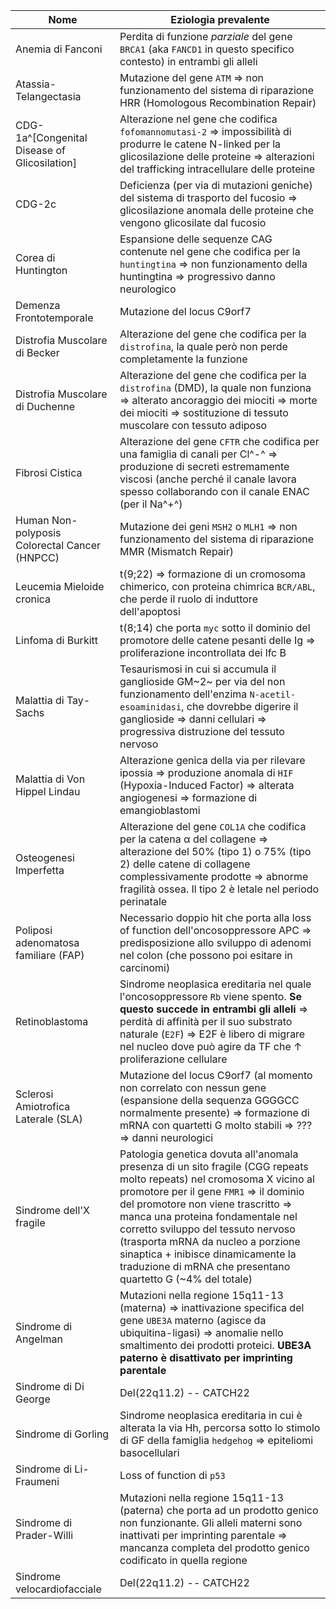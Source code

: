 Nome|Eziologia prevalente
---|---
Anemia di Fanconi|Perdita di funzione _parziale_ del gene `BRCA1` (aka `FANCD1` in questo specifico contesto) in entrambi gli alleli
Atassia-Telangectasia|Mutazione del gene `ATM` ⇒ non funzionamento del sistema di riparazione HRR (Homologous Recombination Repair)
CDG-1a^[Congenital Disease of Glicosilation]|Alterazione nel gene che codifica `fofomannomutasi-2` ⇒ impossibilità di produrre le catene N-linked per la glicosilazione delle proteine ⇒ alterazioni del trafficking intracellulare delle proteine
CDG-2c|Deficienza (per via di mutazioni geniche) del sistema di trasporto del fucosio ⇒ glicosilazione anomala delle proteine che vengono glicosilate dal fucosio
Corea di Huntington|Espansione delle sequenze CAG contenute nel gene che codifica per la `huntingtina` ⇒ non funzionamento della huntingtina ⇒ progressivo danno neurologico
Demenza Frontotemporale|Mutazione del locus C9orf7
Distrofia Muscolare di Becker|Alterazione del gene che codifica per la `distrofina`, la quale però non perde completamente la funzione
Distrofia Muscolare di Duchenne|Alterazione del gene che codifica per la `distrofina` (DMD), la quale non funziona ⇒ alterato ancoraggio dei miociti ⇒ morte dei miociti ⇒ sostituzione di tessuto muscolare con tessuto adiposo
Fibrosi Cistica|Alterazione del gene `CFTR` che codifica per una famiglia di canali per Cl^-^ ⇒ produzione di secreti estremamente viscosi (anche perché il canale lavora spesso collaborando con il canale ENAC (per il Na^+^)
Human Non-polyposis Colorectal Cancer (HNPCC)|Mutazione dei geni `MSH2` o `MLH1` ⇒ non funzionamento del sistema di riparazione MMR (Mismatch Repair)
Leucemia Mieloide cronica|t(9;22) ⇒ formazione di un cromosoma chimerico, con proteina chimrica `BCR/ABL`, che perde il ruolo di induttore dell'apoptosi
Linfoma di Burkitt|t(8;14) che porta `myc` sotto il dominio del promotore delle catene pesanti delle Ig ⇒ proliferazione incontrollata dei lfc B
Malattia di Tay-Sachs|Tesaurismosi in cui si accumula il ganglioside GM~2~ per via del non funzionamento dell'enzima `N-acetil-esoaminidasi`, che dovrebbe digerire il ganglioside ⇒ danni cellulari ⇒ progressiva distruzione del tessuto nervoso
Malattia di Von Hippel Lindau|Alterazione genica della via per rilevare ipossia ⇒ produzione anomala di `HIF` (Hypoxia-Induced Factor) ⇒ alterata angiogenesi ⇒ formazione di emangioblastomi
Osteogenesi Imperfetta|Alterazione del gene `COL1A` che codifica per la catena α del collagene ⇒ alterazione del 50% (tipo 1) o 75% (tipo 2) delle catene di collagene complessivamente prodotte ⇒ abnorme fragilità ossea. Il tipo 2 è letale nel periodo perinatale
Poliposi adenomatosa familiare (FAP)|Necessario doppio hit che porta alla loss of function dell'oncosoppressore APC ⇒ predisposizione allo sviluppo di adenomi nel colon (che possono poi esitare in carcinomi)
Retinoblastoma|Sindrome neoplasica ereditaria nel quale l'oncosoppressore `Rb` viene spento. __Se questo succede in entrambi gli alleli__ ⇒ perdità di affinità per il suo substrato naturale (`E2F`) ⇒ E2F è libero di migrare nel nucleo dove può agire da TF che ↑ proliferazione cellulare
Sclerosi Amiotrofica Laterale (SLA)|Mutazione del locus C9orf7 (al momento non correlato con nessun gene (espansione della sequenza GGGGCC normalmente presente) ⇒ formazione di mRNA con quartetti G molto stabili ⇒ ??? ⇒ danni neurologici
Sindrome dell'X fragile|Patologia genetica dovuta all'anomala presenza di un sito fragile (CGG repeats molto repeats) nel cromosoma X vicino al promotore per il gene `FMR1` ⇒ il dominio del promotore non viene trascritto ⇒ manca una proteina fondamentale nel corretto sviluppo del tessuto nervoso (trasporta mRNA da nucleo a porzione sinaptica + inibisce dinamicamente la traduzione di mRNA che presentano quartetto G (~4% del totale)
Sindrome di Angelman|Mutazioni nella regione 15q11-13 (materna) ⇒ inattivazione specifica del gene `UBE3A` materno (agisce da ubiquitina-ligasi) ⇒ anomalie nello smaltimento dei prodotti proteici. __UBE3A paterno è disattivato per imprinting parentale__
Sindrome di Di George|Del(22q11.2) -- CATCH22
Sindrome di Gorling|Sindrome neoplasica ereditaria in cui è alterata la via Hh, percorsa sotto lo stimolo di GF della famiglia `hedgehog` ⇒ epiteliomi basocellulari
Sindrome di Li-Fraumeni|Loss of function di `p53`
Sindrome di Prader-Willi|Mutazioni nella regione 15q11-13 (paterna) che porta ad un prodotto genico non funzionante. Gli alleli materni sono inattivati per imprinting parentale ⇒ mancanza completa del prodotto genico codificato in quella regione
Sindrome velocardiofacciale|Del(22q11.2) -- CATCH22
